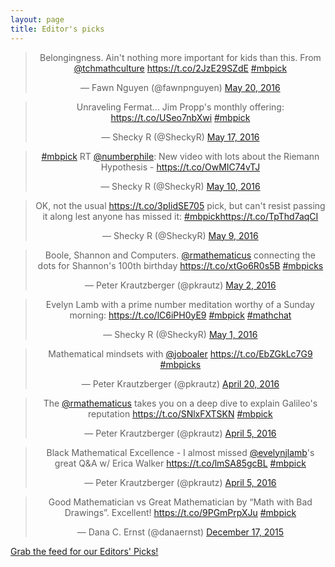 ```yaml
---
layout: page
title: Editor's picks
---
```


<blockquote class="twitter-tweet" align="center" data-width="500"><p lang="en" dir="ltr">Belongingness. Ain&#39;t nothing more important for kids than this. From <a href="https://twitter.com/tchmathculture">@tchmathculture</a> <a href="https://t.co/2JzE29SZdE">https://t.co/2JzE29SZdE</a> <a href="https://twitter.com/hashtag/mbpick?src=hash">#mbpick</a></p>&mdash; Fawn Nguyen (@fawnpnguyen) <a href="https://twitter.com/fawnpnguyen/status/733736112611418117">May 20, 2016</a></blockquote>
<script async src="//platform.twitter.com/widgets.js" charset="utf-8"></script>
<blockquote class="twitter-tweet" align="center" data-width="500"><p lang="en" dir="ltr">Unraveling Fermat... Jim Propp&#39;s monthly offering: <a href="https://t.co/USeo7nbXwi">https://t.co/USeo7nbXwi</a> <a href="https://twitter.com/hashtag/mbpick?src=hash">#mbpick</a></p>&mdash; Shecky R (@SheckyR) <a href="https://twitter.com/SheckyR/status/732514777981976577">May 17, 2016</a></blockquote>
<script async src="//platform.twitter.com/widgets.js" charset="utf-8"></script>
<blockquote class="twitter-tweet" align="center" data-width="500"><p lang="en" dir="ltr"><a href="https://twitter.com/hashtag/mbpick?src=hash">#mbpick</a> RT <a href="https://twitter.com/numberphile">@numberphile</a>: New video with lots about the Riemann Hypothesis - <a href="https://t.co/OwMIC74vTJ">https://t.co/OwMIC74vTJ</a></p>&mdash; Shecky R (@SheckyR) <a href="https://twitter.com/SheckyR/status/730120393151885314">May 10, 2016</a></blockquote>
<script async src="//platform.twitter.com/widgets.js" charset="utf-8"></script>
<blockquote class="twitter-tweet" align="center" data-width="500"><p lang="en" dir="ltr">OK, not the usual <a href="https://t.co/3pIidSE705">https://t.co/3pIidSE705</a> pick, but can&#39;t resist passing it along lest anyone has missed it: <a href="https://twitter.com/hashtag/mbpick?src=hash">#mbpick</a><a href="https://t.co/TpThd7aqCI">https://t.co/TpThd7aqCI</a></p>&mdash; Shecky R (@SheckyR) <a href="https://twitter.com/SheckyR/status/729816127229067265">May 9, 2016</a></blockquote>
<script async src="//platform.twitter.com/widgets.js" charset="utf-8"></script>
<blockquote class="twitter-tweet" align="center" data-width="500"><p lang="en" dir="ltr">Boole, Shannon and Computers. <a href="https://twitter.com/rmathematicus">@rmathematicus</a> connecting the dots for Shannon&#39;s 100th birthday <a href="https://t.co/xtGo6R0s5B">https://t.co/xtGo6R0s5B</a> <a href="https://twitter.com/hashtag/mbpicks?src=hash">#mbpicks</a></p>&mdash; Peter Krautzberger (@pkrautz) <a href="https://twitter.com/pkrautz/status/727048129556656128">May 2, 2016</a></blockquote>
<script async src="//platform.twitter.com/widgets.js" charset="utf-8"></script>
<blockquote class="twitter-tweet" align="center" data-width="500"><p lang="en" dir="ltr">Evelyn Lamb with a prime number meditation worthy of a Sunday morning: <a href="https://t.co/lC6iPH0yE9">https://t.co/lC6iPH0yE9</a> <a href="https://twitter.com/hashtag/mbpick?src=hash">#mbpick</a> <a href="https://twitter.com/hashtag/mathchat?src=hash">#mathchat</a></p>&mdash; Shecky R (@SheckyR) <a href="https://twitter.com/SheckyR/status/726731542240870402">May 1, 2016</a></blockquote>
<script async src="//platform.twitter.com/widgets.js" charset="utf-8"></script>
<blockquote class="twitter-tweet" align="center" data-width="500"><p lang="en" dir="ltr">Mathematical mindsets with <a href="https://twitter.com/joboaler">@joboaler</a> <a href="https://t.co/EbZGkLc7G9">https://t.co/EbZGkLc7G9</a> <a href="https://twitter.com/hashtag/mbpicks?src=hash">#mbpicks</a></p>&mdash; Peter Krautzberger (@pkrautz) <a href="https://twitter.com/pkrautz/status/722765569460711424">April 20, 2016</a></blockquote>
<script async src="//platform.twitter.com/widgets.js" charset="utf-8"></script>
<blockquote class="twitter-tweet" align="center" data-width="500"><p lang="en" dir="ltr">The <a href="https://twitter.com/rmathematicus">@rmathematicus</a> takes you on a deep dive to explain Galileo&#39;s reputation <a href="https://t.co/SNlxFXTSKN">https://t.co/SNlxFXTSKN</a> <a href="https://twitter.com/hashtag/mbpick?src=hash">#mbpick</a></p>&mdash; Peter Krautzberger (@pkrautz) <a href="https://twitter.com/pkrautz/status/717453913851564035">April 5, 2016</a></blockquote>
<script async src="//platform.twitter.com/widgets.js" charset="utf-8"></script>
<blockquote class="twitter-tweet" align="center" data-width="500"><p lang="en" dir="ltr">Black Mathematical Excellence - I almost missed <a href="https://twitter.com/evelynjlamb">@evelynjlamb</a>&#39;s great Q&amp;A w/ Erica Walker <a href="https://t.co/lmSA85gcBL">https://t.co/lmSA85gcBL</a> <a href="https://twitter.com/hashtag/mbpick?src=hash">#mbpick</a></p>&mdash; Peter Krautzberger (@pkrautz) <a href="https://twitter.com/pkrautz/status/717453481418866688">April 5, 2016</a></blockquote>
<script async src="//platform.twitter.com/widgets.js" charset="utf-8"></script>
<blockquote class="twitter-tweet" align="center" data-width="500"><p lang="en" dir="ltr">Good Mathematician vs Great Mathematician by “Math with Bad Drawings”. Excellent! <a href="https://t.co/9PGmPrpXJu">https://t.co/9PGmPrpXJu</a> <a href="https://twitter.com/hashtag/mbpick?src=hash">#mbpick</a></p>&mdash; Dana C. Ernst (@danaernst) <a href="https://twitter.com/danaernst/status/677516866043011076">December 17, 2015</a></blockquote>
<script async src="//platform.twitter.com/widgets.js" charset="utf-8"></script>
<p> <a href="editors-picks.xml">Grab the feed for our Editors' Picks!</a></p>
